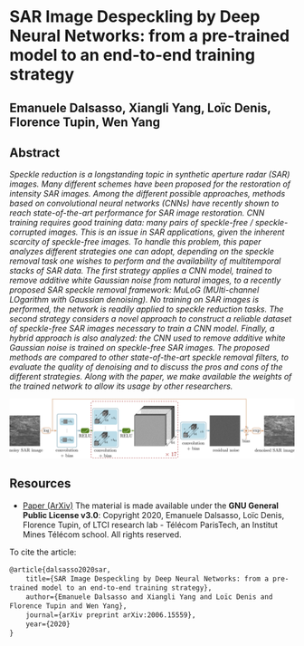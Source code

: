 # SAR Image Despeckling by Deep Neural Networks: from a pre-trained model to an end-to-end training strategy
## Emanuele Dalsasso, Xiangli Yang, Loïc Denis, Florence Tupin, Wen Yang
## Abstract
_Speckle reduction is a longstanding topic in synthetic aperture radar (SAR) images. Many different schemes have been proposed for the restoration of intensity SAR images. Among the different possible approaches, methods based on convolutional neural networks (CNNs) have recently shown to reach state-of-the-art performance for SAR image restoration. CNN training requires good training data: many pairs of speckle-free / speckle-corrupted images. This is an issue in SAR applications, given the inherent scarcity of speckle-free images. To handle this problem, this paper analyzes different strategies one can adopt, depending on the speckle removal task one wishes to perform and the availability of multitemporal stacks of SAR data. The first strategy applies a CNN model, trained to remove additive white Gaussian noise from natural images, to a recently proposed SAR speckle removal framework: MuLoG (MUlti-channel LOgarithm with Gaussian denoising). No training on SAR images is performed, the network is readily applied to speckle reduction tasks. The second strategy considers a novel approach to construct a reliable dataset of speckle-free SAR images necessary to train a CNN model. Finally, a hybrid approach is also analyzed: the CNN used to remove additive white Gaussian noise is trained on speckle-free SAR images. The proposed methods are compared to other state-of-the-art speckle removal filters, to evaluate the quality of denoising and to discuss the pros and cons of the different strategies. Along with the paper, we make available the weights of the trained network to allow its usage by other researchers._

![summary_SAR-CNN](./img/proposedCNN.png)

## Resources
- [Paper (ArXiv)](https://arxiv.org/abs/2006.15559)
The material is made available under the **GNU General Public License v3.0**: Copyright 2020, Emanuele Dalsasso, Loïc Denis, Florence Tupin, of LTCI research lab - Télécom ParisTech, an Institut Mines Télécom school.
All rights reserved.

To cite the article:

    @article{dalsasso2020sar,
        title={SAR Image Despeckling by Deep Neural Networks: from a pre-trained model to an end-to-end training strategy},
        author={Emanuele Dalsasso and Xiangli Yang and Loïc Denis and Florence Tupin and Wen Yang},
        journal={arXiv preprint arXiv:2006.15559},
        year={2020}
    }
